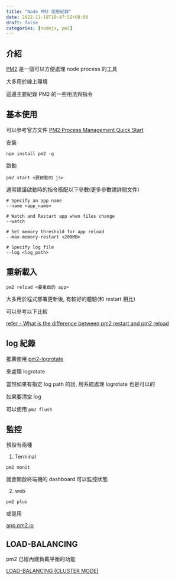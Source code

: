 ```yaml
---
title: "Node PM2 使用紀錄"
date: 2022-11-18T10:47:52+08:00
draft: false
categories: [nodejs, pm2]
---
```


## 介紹

[PM2](https://pm2.keymetrics.io/) 是一個可以方便處理 node process 的工具

大多用於線上環境

這邊主要紀錄 PM2 的一些用法與指令

## 基本使用

可以參考官方文件 [PM2 Process Management Quick Start](https://pm2.keymetrics.io/docs/usage/quick-start/)

安裝

```shell
npm install pm2 -g
```

啟動

```shell
pm2 start <要啟動的 js>
```

通常建議啟動時的指令搭配以下參數(更多參數請詳閱文件)

```shell
# Specify an app name
--name <app_name>

# Watch and Restart app when files change
--watch

# Set memory threshold for app reload
--max-memory-restart <200MB>

# Specify log file
--log <log_path>
```

## 重新載入

```shell
pm2 reload <要重啟的 app>
```

大多用於程式部署更新後, 有較好的體驗(和 restart 相比)

可以參考以下比較

[refer - What is the difference between pm2 restart and pm2 reload](https://stackoverflow.com/questions/44883269/what-is-the-difference-between-pm2-restart-and-pm2-reload)

## log 紀錄

推薦使用 [pm2-logrotate](https://github.com/keymetrics/pm2-logrotate)

來處理 logrotate

當然如果有指定 log path 的話, 用系統處理 logrotate 也是可以的

如果要清空 log

可以使用 `pm2 flush`

## 監控

預設有兩種

1. Terminal

```shell
pm2 monit
```

就會開啟終端機的 dashboard 可以監控狀態

2. web

```shell
pm2 plus
```

或是用

[app.pm2.io](https://pm2.io/docs/plus/overview/#features-available-in-pm2-plus)

## LOAD-BALANCING

pm2 已經內建負載平衡的功能

[LOAD-BALANCING (CLUSTER MODE)](https://pm2.io/docs/runtime/guide/load-balancing/)